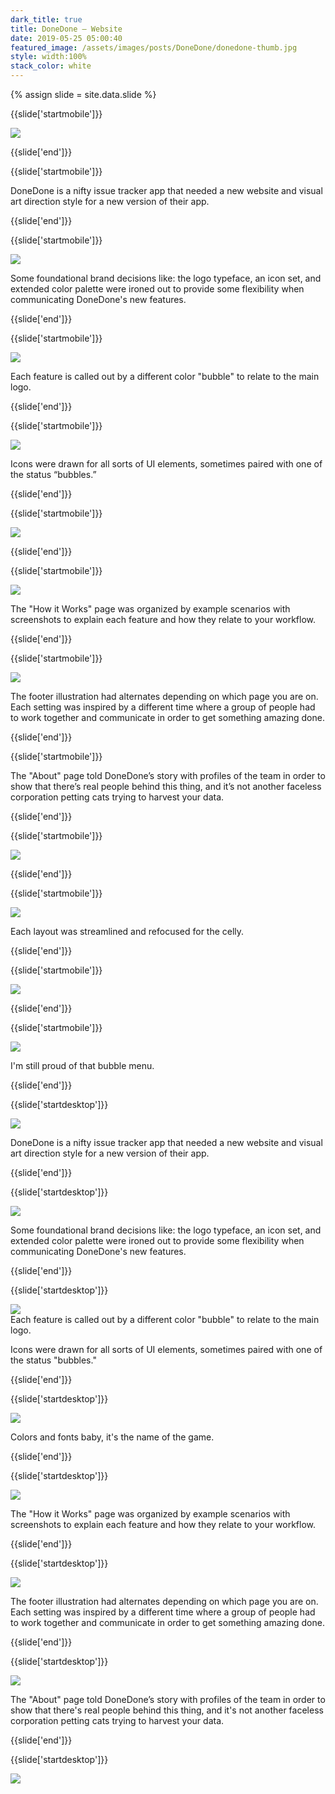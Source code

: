 ```yaml
---
dark_title: true
title: DoneDone — Website
date: 2019-05-25 05:00:40
featured_image: /assets/images/posts/DoneDone/donedone-thumb.jpg
style: width:100%
stack_color: white
---
```

{% assign slide = site.data.slide %}


{{slide['startmobile']}}

<div><img class='full-height' src='{{ site.url }}/assets/images/posts/DoneDone/donedone-1-mobile.png' srcset='{{ site.url }}/assets/images/posts/DoneDone/donedone-1-mobile.png 375w, {{ site.url }}/assets/images/posts/DoneDone/donedone-1-mobile@2x.png 750w, {{ site.url }}/assets/images/posts/DoneDone/donedone-1-mobile@3x.png 1125w'></div>

<p class='bg-dark'></p>


{{slide['end']}}



{{slide['startmobile']}}

DoneDone is a nifty issue tracker app that needed a new website and visual art direction style for a new version of their app.

{{slide['end']}}



{{slide['startmobile']}}

<div><img class='full-height' src='{{ site.url }}/assets/images/posts/DoneDone/donedone-2-mobile.png' srcset='{{ site.url }}/assets/images/posts/DoneDone/donedone-2-mobile.png 375w, {{ site.url }}/assets/images/posts/DoneDone/donedone-2-mobile@2x.png 750w, {{ site.url }}/assets/images/posts/DoneDone/donedone-2-mobile@3x.png 1125w'></div>

<p class='bg'>Some foundational brand decisions like: the logo typeface, an icon set, and extended color palette were ironed out to provide some flexibility when communicating DoneDone's new features.</p>

{{slide['end']}}



{{slide['startmobile']}}

<div><img class='full-height' src='{{ site.url }}/assets/images/posts/DoneDone/donedone-3-mobile.png' srcset='{{ site.url }}/assets/images/posts/DoneDone/donedone-3-mobile.png 375w, {{ site.url }}/assets/images/posts/DoneDone/donedone-3-mobile@2x.png 750w, {{ site.url }}/assets/images/posts/DoneDone/donedone-3-mobile@3x.png 1125w'></div>

<p class='bg-dark'>Each feature is called out by a different color "bubble" to relate to the main logo.</p>


{{slide['end']}}



{{slide['startmobile']}}

<div><img class='full-height' src='{{ site.url }}/assets/images/posts/DoneDone/donedone-4-mobile.png' srcset='{{ site.url }}/assets/images/posts/DoneDone/donedone-4-mobile.png 375w, {{ site.url }}/assets/images/posts/DoneDone/donedone-4-mobile@2x.png 750w, {{ site.url }}/assets/images/posts/DoneDone/donedone-4-mobile@3x.png 1125w'></div>

<p class='bg-dark'>Icons were drawn for all sorts of UI elements, sometimes paired with one of the status “bubbles.”</p>

{{slide['end']}}


{{slide['startmobile']}}

<div><img class='full-height' src='{{ site.url }}/assets/images/posts/DoneDone/donedone-5-mobile.png' srcset='{{ site.url }}/assets/images/posts/DoneDone/donedone-5-mobile.png 375w, {{ site.url }}/assets/images/posts/DoneDone/donedone-5-mobile@2x.png 750w, {{ site.url }}/assets/images/posts/DoneDone/donedone-5-mobile@3x.png 1125w'></div>



{{slide['end']}}




{{slide['startmobile']}}

<div><img class='full-height' src='{{ site.url }}/assets/images/posts/DoneDone/donedone-6-mobile.png' srcset='{{ site.url }}/assets/images/posts/DoneDone/donedone-6-mobile.png 375w, {{ site.url }}/assets/images/posts/DoneDone/donedone-6-mobile@2x.png 750w, {{ site.url }}/assets/images/posts/DoneDone/donedone-6-mobile@3x.png 1125w'></div>

<p class='bg-dark'>The "How it Works" page was organized by example scenarios with screenshots to explain each feature and how they relate to your workflow.</p>

{{slide['end']}}




{{slide['startmobile']}}

<div><img class='full-height' src='{{ site.url }}/assets/images/posts/DoneDone/donedone-7-mobile.png' srcset='{{ site.url }}/assets/images/posts/DoneDone/donedone-7-mobile.png 375w, {{ site.url }}/assets/images/posts/DoneDone/donedone-7-mobile@2x.png 750w, {{ site.url }}/assets/images/posts/DoneDone/donedone-7-mobile@3x.png 1125w'></div>

<p class='bg-dark'>The footer illustration had alternates depending on which page you are on. Each setting was inspired by a different time where a group of people had to work together and communicate in order to get something amazing done.</p>

{{slide['end']}}


{{slide['startmobile']}}

The "About" page told DoneDone’s story with profiles of the team in order to show that there’s real people behind this thing, and it’s not another faceless corporation petting cats trying to harvest your data.

{{slide['end']}}



{{slide['startmobile']}}

<div><img class='full-height' src='{{ site.url }}/assets/images/posts/DoneDone/donedone-8-mobile.png' srcset='{{ site.url }}/assets/images/posts/DoneDone/donedone-8-mobile.png 375w, {{ site.url }}/assets/images/posts/DoneDone/donedone-8-mobile@2x.png 750w, {{ site.url }}/assets/images/posts/DoneDone/donedone-8-mobile@3x.png 1125w'></div>

{{slide['end']}}


{{slide['startmobile']}}

<div><img class='full-height' src='{{ site.url }}/assets/images/posts/DoneDone/donedone-9-mobile.png' srcset='{{ site.url }}/assets/images/posts/DoneDone/donedone-9-mobile.png 375w, {{ site.url }}/assets/images/posts/DoneDone/donedone-9-mobile@2x.png 750w, {{ site.url }}/assets/images/posts/DoneDone/donedone-9-mobile@3x.png 1125w'></div>

<p class='bg-dark'>Each layout was streamlined and refocused for the celly.</p>


{{slide['end']}}



{{slide['startmobile']}}

<div><img class='full-height' src='{{ site.url }}/assets/images/posts/DoneDone/donedone-10-mobile.png' srcset='{{ site.url }}/assets/images/posts/DoneDone/donedone-10-mobile.png 375w, {{ site.url }}/assets/images/posts/DoneDone/donedone-10-mobile@2x.png 750w, {{ site.url }}/assets/images/posts/DoneDone/donedone-10-mobile@3x.png 1125w'></div>

<p class="bg-dark"></p>

{{slide['end']}}



{{slide['startmobile']}}

<div><img class='full-height' src='{{ site.url }}/assets/images/posts/DoneDone/donedone-11-mobile.png' srcset='{{ site.url }}/assets/images/posts/DoneDone/donedone-11-mobile.png 375w, {{ site.url }}/assets/images/posts/DoneDone/donedone-11-mobile@2x.png 750w, {{ site.url }}/assets/images/posts/DoneDone/donedone-11-mobile@3x.png 1125w'></div>

<p class="bg-dark">I'm still proud of that bubble menu.</p>



{{slide['end']}}







{{slide['startdesktop']}}

<div><img class='full-width' src='{{ site.url }}/assets/images/posts/DoneDone/donedone-1@2x.png' srcset='{{ site.url }}/assets/images/posts/DoneDone/donedone-1.png 1024w, {{ site.url }}/assets/images/posts/DoneDone/donedone-1@2x.png 2048w, {{ site.url }}/assets/images/posts/DoneDone/donedone-1@3x.png 3072w'></div>

DoneDone is a nifty issue tracker app that needed a new website and visual art direction style for a new version of their app.

{{slide['end']}}



{{slide['startdesktop']}}

<div><img src='{{ site.url }}/assets/images/posts/DoneDone/donedone-2@2x.png' srcset='{{ site.url }}/assets/images/posts/DoneDone/donedone-2.png 794w, {{ site.url }}/assets/images/posts/DoneDone/donedone-2@2x.png 1588w, {{ site.url }}/assets/images/posts/DoneDone/donedone-2@3x.png 2382w'></div>

Some foundational brand decisions like: the logo typeface, an icon set, and extended color palette were ironed out to provide some flexibility when communicating DoneDone's new features.

{{slide['end']}}



{{slide['startdesktop']}}

<div><img src='{{ site.url }}/assets/images/posts/DoneDone/donedone-3@2x.png' srcset='{{ site.url }}/assets/images/posts/DoneDone/donedone-3.png 794w, {{ site.url }}/assets/images/posts/DoneDone/donedone-3@2x.png 1588w, {{ site.url }}/assets/images/posts/DoneDone/donedone-3@3x.png 2382w'></div>

<figcaption>Each feature is called out by a different color "bubble" to relate to the main logo.</figcaption>

Icons were drawn for all sorts of UI elements, sometimes paired with one of the status "bubbles."

{{slide['end']}}



{{slide['startdesktop']}}

<div><img src='{{ site.url }}/assets/images/posts/DoneDone/donedone-4@2x.png' srcset='{{ site.url }}/assets/images/posts/DoneDone/donedone-4.png 794w, {{ site.url }}/assets/images/posts/DoneDone/donedone-4@2x.png 1588w, {{ site.url }}/assets/images/posts/DoneDone/donedone-4@3x.png 2382w'></div>

Colors and fonts baby, it's the name of the game.

{{slide['end']}}



{{slide['startdesktop']}}

<div><img src='{{ site.url }}/assets/images/posts/DoneDone/donedone-5@2x.png' srcset='{{ site.url }}/assets/images/posts/DoneDone/donedone-5.png 794w, {{ site.url }}/assets/images/posts/DoneDone/donedone-5@2x.png 1588w, {{ site.url }}/assets/images/posts/DoneDone/donedone-5@3x.png 2382w'></div>

The "How it Works" page was organized by example scenarios with screenshots to explain each feature and how they relate to your workflow.

{{slide['end']}}


{{slide['startdesktop']}}

<div><img src='{{ site.url }}/assets/images/posts/DoneDone/donedone-6@2x.png' srcset='{{ site.url }}/assets/images/posts/DoneDone/donedone-6.png 794w, {{ site.url }}/assets/images/posts/DoneDone/donedone-6@2x.png 1588w, {{ site.url }}/assets/images/posts/DoneDone/donedone-6@3x.png 2382w'></div>

The footer illustration had alternates depending on which page you are on. Each setting was inspired by a different time where a group of people had to work together and communicate in order to get something amazing done.

{{slide['end']}}



{{slide['startdesktop']}}

<div><img src='{{ site.url }}/assets/images/posts/DoneDone/donedone-7@2x.png' srcset='{{ site.url }}/assets/images/posts/DoneDone/donedone-7.png 794w, {{ site.url }}/assets/images/posts/DoneDone/donedone-7@2x.png 1588w, {{ site.url }}/assets/images/posts/DoneDone/donedone-7@3x.png 2382w'></div>

The "About" page told DoneDone’s story with profiles of the team in order to show that there's real people behind this thing, and it's not another faceless corporation petting cats trying to harvest your data.


{{slide['end']}}




{{slide['startdesktop']}}

<div class='row'>

<div><img src='{{ site.url }}/assets/images/posts/Donedone/donedone-8@2x.png' srcset='{{ site.url }}/assets/images/posts/Donedone/donedone-8.png 314w, {{ site.url }}/assets/images/posts/Donedone/donedone-8@2x.png 628w, {{ site.url }}/assets/images/posts/Donedone/donedone-8@3x.png 942w'></div><!--

--><div><img src='{{ site.url }}/assets/images/posts/Donedone/donedone-9@2x.png' srcset='{{ site.url }}/assets/images/posts/Donedone/donedone-9.png 474w, {{ site.url }}/assets/images/posts/Donedone/donedone-9@2x.png 948w, {{ site.url }}/assets/images/posts/Donedone/donedone-9@3x.png 1422w'></div>

</div>

Each layout was streamlined and re-focused for the celly.


{{slide['end']}}




{{slide['startdesktop']}}

<div><img src='{{ site.url }}/assets/images/posts/DoneDone/donedone-10@2x.png' srcset='{{ site.url }}/assets/images/posts/DoneDone/donedone-10.png 794w, {{ site.url }}/assets/images/posts/DoneDone/donedone-10@2x.png 1588w, {{ site.url }}/assets/images/posts/DoneDone/donedone-10@3x.png 2382w'></div>

<figcaption>I'm still proud of that bubble menu.</figcaption>


{{slide['end']}}

